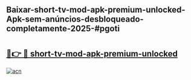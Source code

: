 ## Baixar-short-tv-mod-apk-premium-unlocked-Apk-sem-anúncios-desbloqueado-completamente-2025-#pgoti

# <h2><a href="https://ainizakaria.my?title=short-tv-mod-apk-premium-unlocked&ref=20M">🔗👉 🔴 short-tv-mod-apk-premium-unlocked</a></h2>

[![acn](https://github.com/user-attachments/assets/0f9c940e-d8b0-45ae-aac7-cd30a18b3e1c)](https://ainizakaria.my?title=short-tv-mod-apk-premium-unlocked&ref=20M)

